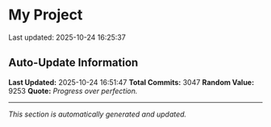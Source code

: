 # My Project


Last updated: 2025-10-24 16:25:37














































































































































































































































































































































































































































































































































































































































































































































































































































































































































































































































































































































































































































































































































































































































































































































































































































































































































































































































































































































































































































































































































































































































































































































































































































































































































































































































































































































































































































































































































































































































































































































































































































































































































































































































































































































































## Auto-Update Information

**Last Updated:** 2025-10-24 16:51:47
**Total Commits:** 3047
**Random Value:** 9253
**Quote:** _Progress over perfection._

---
_This section is automatically generated and updated._